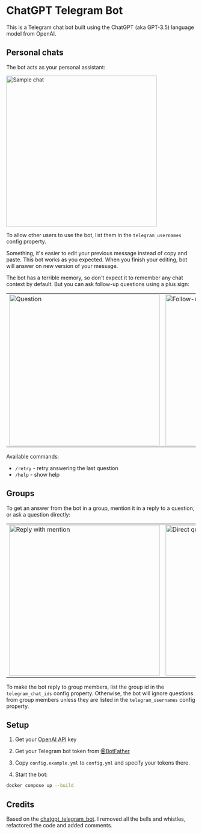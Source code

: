 # ChatGPT Telegram Bot

This is a Telegram chat bot built using the ChatGPT (aka GPT-3.5) language model from OpenAI.

## Personal chats

The bot acts as your personal assistant:

<img src="docs/chat-1.png" alt="Sample chat" width="400">

To allow other users to use the bot, list them in the `telegram_usernames` config property.

Something, it's easier to edit your previous message instead of copy and paste. This bot works as you expected. When you finish your editing, bot will answer on new version of your message.

The bot has a terrible memory, so don't expect it to remember any chat context by default. But you can ask follow-up questions using a plus sign:

<table>
    <tr>
        <td>
            <img src="docs/chat-2.png" alt="Question" width="400">
        </td>
        <td>
            <img src="docs/chat-3.png" alt="Follow-up question" width="400">
        </td>
    </tr>
</table>

Available commands:

-   `/retry` - retry answering the last question
-   `/help` - show help

## Groups

To get an answer from the bot in a group, mention it in a reply to a question, or ask a question directly:

<table>
    <tr>
        <td>
            <img src="docs/chat-4.png" alt="Reply with mention" width="400">
        </td>
        <td>
            <img src="docs/chat-5.png" alt="Direct question" width="400">
        </td>
    </tr>
</table>

To make the bot reply to group members, list the group id in the `telegram_chat_ids` config property. Otherwise, the bot will ignore questions from group members unless they are listed in the `telegram_usernames` config property.

## Setup

1. Get your [OpenAI API](https://openai.com/api/) key

2. Get your Telegram bot token from [@BotFather](https://t.me/BotFather)

3. Copy `config.example.yml` to `config.yml` and specify your tokens there.

4. Start the bot:

```bash
docker compose up --build
```

## Credits

Based on the [chatgpt_telegram_bot](https://github.com/karfly/chatgpt_telegram_bot). I removed all the bells and whistles, refactored the code and added comments.
